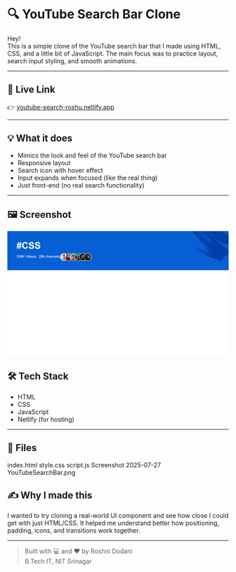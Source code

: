 # 🔍 YouTube Search Bar Clone

Hey!  
This is a simple clone of the YouTube search bar that I made using HTML, CSS, and a little bit of JavaScript. The main focus was to practice layout, search input styling, and smooth animations.

---

## 🔗 Live Link

👉 [youtube-search-roshu.netlify.app](https://youtubesearchbar.netlify.app/)

---

## 💡 What it does

- Mimics the look and feel of the YouTube search bar
- Responsive layout
- Search icon with hover effect
- Input expands when focused (like the real thing)
- Just front-end (no real search functionality)

---

## 🖼 Screenshot

![YouTube Search Clone Screenshot](https://github.com/Roshae276/Youtube-Search-Bar/blob/main/Screenshot%202025-07-27%20221318.png)



## 🛠 Tech Stack

- HTML  
- CSS  
- JavaScript  
- Netlify (for hosting)

---

## 📁 Files
index.html
style.css
script.js
Screenshot 2025-07-27 YouTubeSearchBar.png


## ✍️ Why I made this

I wanted to try cloning a real-world UI component and see how close I could get with just HTML/CSS. It helped me understand better how positioning, padding, icons, and transitions work together.

---

> Built with 💻 and ❤️ by Roshni Dodani  
> B.Tech IT, NIT Srinagar
